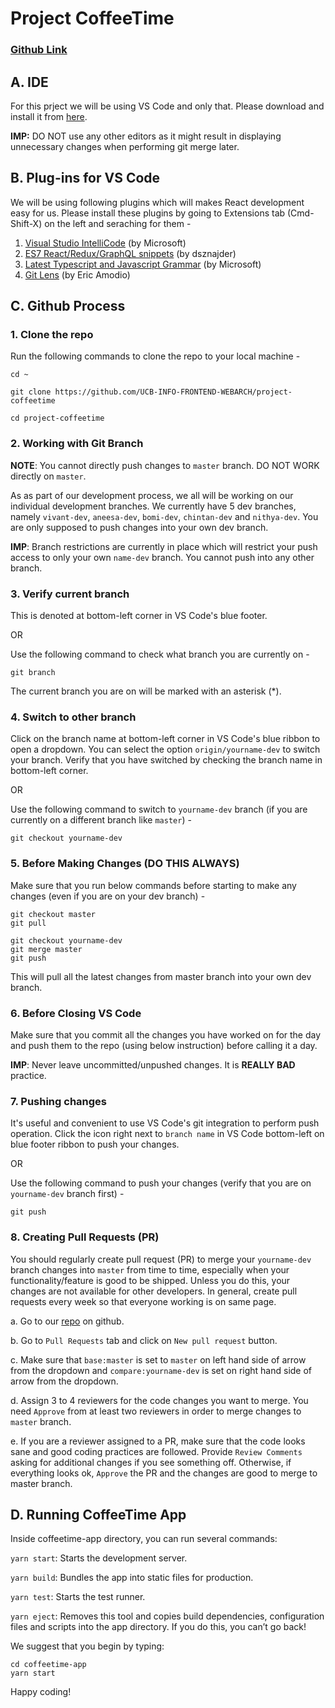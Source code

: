 # Project CoffeeTime 

### [Github Link](https://github.com/UCB-INFO-FRONTEND-WEBARCH/project-coffeetime)

A. IDE
-----------
For this prject we will be using VS Code and only that. Please download and install it from [here](https://code.visualstudio.com/download).

**IMP:** DO NOT use any other editors as it might result in displaying unnecessary changes when performing git merge later.

B. Plug-ins for VS Code
-----------------------
We will be using following plugins which will makes React development easy for us. Please install these plugins by going to Extensions tab (Cmd-Shift-X) on the left and seraching for them -

1. [Visual Studio IntelliCode](https://marketplace.visualstudio.com/items?itemName=VisualStudioExptTeam.vscodeintellicode) (by Microsoft)
2. [ES7 React/Redux/GraphQL snippets](https://marketplace.visualstudio.com/items?itemName=dsznajder.es7-react-js-snippets) (by dsznajder)
3. [Latest Typescript and Javascript Grammar](https://marketplace.visualstudio.com/items?itemName=ms-vscode.typescript-javascript-grammar) (by Microsoft)
4. [Git Lens](https://marketplace.visualstudio.com/items?itemName=eamodio.gitlens) (by Eric Amodio)

C. Github Process
-----------------
### 1. Clone the repo
Run the following commands to clone the repo to your local machine -
```
cd ~

git clone https://github.com/UCB-INFO-FRONTEND-WEBARCH/project-coffeetime

cd project-coffeetime
```

### 2. Working with Git Branch
**NOTE**: You cannot directly push changes to `master` branch. DO NOT WORK directly on `master`.    

As as part of our development process, we all will be working on our individual development branches. We currently have 5 dev branches, namely `vivant-dev`, `aneesa-dev`, `bomi-dev`, `chintan-dev` and `nithya-dev`. You are only supposed to push changes into your own dev branch.

**IMP**: Branch restrictions are currently in place which will restrict your push access to only your own `name-dev` branch. You cannot push into any other branch.

### 3. Verify current branch
This is denoted at bottom-left corner in VS Code's blue footer.

OR

Use the following command to check what branch you are currently on -
```
git branch
```
The current branch you are on will be marked with an asterisk (*).

### 4. Switch to other branch
Click on the branch name at bottom-left corner in VS Code's blue ribbon to open a dropdown. You can select the option `origin/yourname-dev` to switch your branch. Verify that you have switched by checking the branch name in bottom-left corner.

OR

Use the following command to switch to `yourname-dev` branch (if you are currently on a different branch like `master`) -
```
git checkout yourname-dev
```

### 5. Before Making Changes (DO THIS ALWAYS)
Make sure that you run below commands before starting to make any changes (even if you are on your dev branch) -
```
git checkout master
git pull

git checkout yourname-dev
git merge master
git push
```
This will pull all the latest changes from master branch into your own dev branch.

### 6. Before Closing VS Code
Make sure that you commit all the changes you have worked on for the day and push them to the repo (using below instruction) before calling it a day.

**IMP**: Never leave uncommitted/unpushed changes. It is **REALLY BAD** practice.

### 7. Pushing changes
It's useful and convenient to use VS Code's git integration to perform push operation. Click the icon right next to `branch name` in VS Code bottom-left on blue footer ribbon to push your changes.

OR

Use the following command to push your changes (verify that you are on `yourname-dev` branch first) -
```
git push
```

### 8. Creating Pull Requests (PR)
You should regularly create pull request (PR) to merge your `yourname-dev` branch changes into `master` from time to time, especially when your functionality/feature is good to be shipped. Unless you do this, your changes are not available for other developers. In general, create pull requests every week so that everyone working is on same page.

a. Go to our [repo](https://github.com/UCB-INFO-FRONTEND-WEBARCH/project-coffeetime) on github.

b. Go to `Pull Requests` tab and click on `New pull request` button.

c. Make sure that `base:master` is set to `master` on left hand side of arrow from the dropdown and `compare:yourname-dev` is set on right hand side of arrow from the dropdown.

d. Assign 3 to 4 reviewers for the code changes you want to merge. You need `Approve` from at least two reviewers in order to merge changes to `master` branch.

e. If you are a reviewer assigned to a PR, make sure that the code looks sane and good coding practices are followed. Provide `Review Comments` asking for additional changes if you see something off. Otherwise, if everything looks ok, `Approve` the PR and the changes are good to merge to master branch.

D. Running CoffeeTime App
-------------------------
Inside coffeetime-app directory, you can run several commands:

`yarn start`: Starts the development server.

`yarn build`: Bundles the app into static files for production.

`yarn test`: Starts the test runner.

`yarn eject`: Removes this tool and copies build dependencies, configuration files and scripts into the app directory. If you do this, you can’t go back!

We suggest that you begin by typing:
```
cd coffeetime-app
yarn start
```

Happy coding!